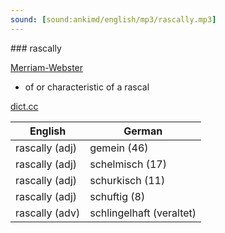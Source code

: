 ```yaml
---
sound: [sound:ankimd/english/mp3/rascally.mp3]
---
```


\### rascally

[Merriam-Webster](https://www.merriam-webster.com/dictionary/rascally)

- of or characteristic of a rascal

[dict.cc](https://www.dict.cc/rascally)

| English        | German       |
| -------------- | ------------ |
| rascally (adj) | gemein (46) |
| rascally (adj) | schelmisch (17) |
| rascally (adj) | schurkisch (11) |
| rascally (adj) | schuftig (8) |
| rascally (adv) | schlingelhaft (veraltet) |
